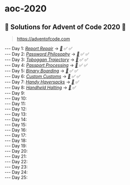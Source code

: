 # aoc-2020
## :christmas_tree: Solutions for Advent of Code 2020 :christmas_tree:  
> https://adventofcode.com  
 
  
 --- Day 1: [*Report Repair*](https://github.com/ivapanic/aoc-2020/blob/main/day1/Day%201%20-%20Advent%20of%20Code%202020.pdf) -> [*:sparkler:*](./day1/day1.cpp) :white_check_mark: :white_check_mark:      
 --- Day 2: [*Password Philosophy*](https://github.com/ivapanic/aoc-2020/blob/main/day2/Day%202%20-%20Advent%20of%20Code%202020.pdf) -> [*:sparkler:*](./day2/day2.cpp) :white_check_mark: :white_check_mark:    
 --- Day 3: [*Toboggan Trajectory*](https://github.com/ivapanic/aoc-2020/blob/main/day3/Day%203%20-%20Advent%20of%20Code%202020.pdf) -> [*:sparkler:*](./day3/day3.cpp) :white_check_mark: :white_check_mark:    
 --- Day 4: [*Passport Processing*](https://github.com/ivapanic/aoc-2020/blob/main/day4/Day%204%20-%20Advent%20of%20Code%202020.pdf) -> [*:sparkler:*](./day4/day4.cpp) :white_check_mark: :white_check_mark:    
 --- Day 5: [*Binary Boarding*](https://github.com/ivapanic/aoc-2020/blob/main/day5/Day%205%20-%20Advent%20of%20Code%202020.pdf) -> [*:sparkler:*](./day5/day5.cpp) :white_check_mark: :white_check_mark:   
 --- Day 6: [*Custom Customs*](https://github.com/ivapanic/aoc-2020/blob/main/day6/Day%206%20-%20Advent%20of%20Code%202020.pdf) -> [*:sparkler:*](./day6/day6.cpp) :white_check_mark: :white_check_mark:    
 --- Day 7: [*Handy Haversacks*](https://github.com/ivapanic/aoc-2020/blob/main/day7/Day%207%20-%20Advent%20of%20Code%202020.pdf) -> [*:sparkler:*](./day7/day7.cpp) :white_check_mark:  
 --- Day 8: [*Handheld Halting*](https://github.com/ivapanic/aoc-2020/blob/main/day8/Day%208%20-%20Advent%20of%20Code%202020.pdf) -> [*:sparkler:*](./day8/day8.cpp)  :white_check_mark:      
 --- Day 9:  
 --- Day 10:  
 --- Day 11:  
 --- Day 12:  
 --- Day 13:  
 --- Day 14:  
 --- Day 15:  
 --- Day 16:  
 --- Day 17:  
 --- Day 18:  
 --- Day 19:  
 --- Day 20:  
 --- Day 21:  
 --- Day 22:  
 --- Day 23:  
 --- Day 24:  
 --- Day 25:  
